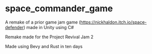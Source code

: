 # space_commander_game

A remake of a prior game jam game (https://nickhaldon.itch.io/space-defender) made in Unity using C#

Remake made for the Project Revival Jam 2

Made using Bevy and Rust in ten days
